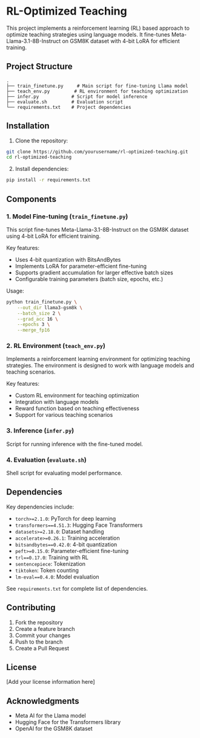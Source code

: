 # RL-Optimized Teaching

This project implements a reinforcement learning (RL) based approach to optimize teaching strategies using language models. It fine-tunes Meta-Llama-3.1-8B-Instruct on GSM8K dataset with 4-bit LoRA for efficient training.

## Project Structure

```
.
├── train_finetune.py     # Main script for fine-tuning Llama model
├── teach_env.py         # RL environment for teaching optimization
├── infer.py            # Script for model inference
├── evaluate.sh         # Evaluation script
└── requirements.txt    # Project dependencies
```

## Installation

1. Clone the repository:
```bash
git clone https://github.com/yourusername/rl-optimized-teaching.git
cd rl-optimized-teaching
```

2. Install dependencies:
```bash
pip install -r requirements.txt
```

## Components

### 1. Model Fine-tuning (`train_finetune.py`)

This script fine-tunes Meta-Llama-3.1-8B-Instruct on the GSM8K dataset using 4-bit LoRA for efficient training.

Key features:
- Uses 4-bit quantization with BitsAndBytes
- Implements LoRA for parameter-efficient fine-tuning
- Supports gradient accumulation for larger effective batch sizes
- Configurable training parameters (batch size, epochs, etc.)

Usage:
```bash
python train_finetune.py \
    --out_dir llama3-gsm8k \
    --batch_size 2 \
    --grad_acc 16 \
    --epochs 3 \
    --merge_fp16
```

### 2. RL Environment (`teach_env.py`)

Implements a reinforcement learning environment for optimizing teaching strategies. The environment is designed to work with language models and teaching scenarios.

Key features:
- Custom RL environment for teaching optimization
- Integration with language models
- Reward function based on teaching effectiveness
- Support for various teaching scenarios

### 3. Inference (`infer.py`)

Script for running inference with the fine-tuned model.

### 4. Evaluation (`evaluate.sh`)

Shell script for evaluating model performance.

## Dependencies

Key dependencies include:
- `torch>=2.1.0`: PyTorch for deep learning
- `transformers==4.51.3`: Hugging Face Transformers
- `datasets>=2.18.0`: Dataset handling
- `accelerate>=0.26.1`: Training acceleration
- `bitsandbytes==0.42.0`: 4-bit quantization
- `peft>=0.15.0`: Parameter-efficient fine-tuning
- `trl==0.17.0`: Training with RL
- `sentencepiece`: Tokenization
- `tiktoken`: Token counting
- `lm-eval==0.4.0`: Model evaluation

See `requirements.txt` for complete list of dependencies.

## Contributing

1. Fork the repository
2. Create a feature branch
3. Commit your changes
4. Push to the branch
5. Create a Pull Request

## License

[Add your license information here]

## Acknowledgments

- Meta AI for the Llama model
- Hugging Face for the Transformers library
- OpenAI for the GSM8K dataset